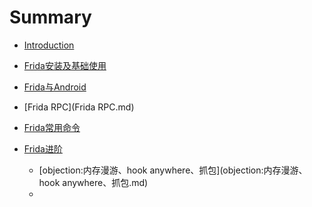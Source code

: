 # Summary

* [Introduction](README.md)

* [Frida安装及基础使用](Frida基础.md)
* [Frida与Android](Frida与Android.md)
* [Frida RPC](Frida RPC.md)
* [Frida常用命令](Frida常用命令.md)
* [Frida进阶]()
  * [objection:内存漫游、hook anywhere、抓包](objection:内存漫游、hook anywhere、抓包.md)
  * 

